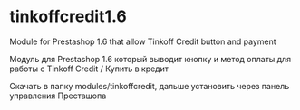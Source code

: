 # tinkoffcredit1.6
Module for Prestashop 1.6 that allow Tinkoff Credit button and payment

Модуль для Prestashop 1.6 который выводит кнопку и метод оплаты для работы с Tinkoff Credit / Купить в кредит

Скачать в папку modules/tinkoffcredit, дальше установить через панель управления Престашопа
